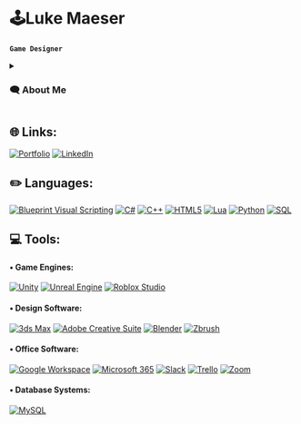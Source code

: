 # 🕹️Luke Maeser

**`Game Designer`** 
<details>
 <summary><h3>🗨️ About Me</h3></summary>
   With a Masters in Game Design from Lindenwood University, I priortize psychological impact through interactive narrative, problem-solving opportunities, and exposure to challenges in life. All my projects are built from the ground up, from design to development.
</details>

## 🌐 Links:
[![Portfolio](https://custom-icon-badges.demolab.com/badge/Portfolio-%23D2AC00.svg?&style=for-the-badge&logo=paintbrush&logoColor=white)](https://www.lukemaeser.com/) [![LinkedIn](https://img.shields.io/badge/LinkedIn-%230077B5.svg?style=for-the-badge&logo=linkedin&logoColor=white)](https://www.linkedin.com/in/lukemaeser/)

## ✏️ Languages:
[![Blueprint Visual Scripting](https://img.shields.io/badge/Blueprint%20Visual%20Scripting-%2300599C.svg?style=for-the-badge&logo=blueprint&logoColor=white)](https://docs.unrealengine.com/5.3/en-US/blueprints-visual-scripting-in-unreal-engine/) [![C#](https://img.shields.io/badge/c%23-%23239120.svg?style=for-the-badge&logo=csharp&logoColor=white)](https://www.w3schools.com/cs/index.php) [![C++](https://img.shields.io/badge/c++-%2300599C.svg?style=for-the-badge&logo=c%2B%2B&logoColor=white)](https://www.w3schools.com/cpp/default.asp) [![HTML5](https://img.shields.io/badge/html5-%23E34F26.svg?style=for-the-badge&logo=html5&logoColor=white)](https://www.w3schools.com/html/default.asp) [![Lua](https://img.shields.io/badge/lua-%232C2D72.svg?style=for-the-badge&logo=lua&logoColor=white)](https://www.lua.org/) [![Python](https://img.shields.io/badge/python-3670A0?style=for-the-badge&logo=python&logoColor=ffdd54)](https://www.python.org/) [![SQL](https://custom-icon-badges.demolab.com/badge/mysql-%23F29111.svg?style=for-the-badge&logo=database&logoColor=white)](https://www.w3schools.com/sql/default.asp)

## 💻 Tools:
#### • Game Engines:
[![Unity](https://img.shields.io/badge/Unity-%23000000.svg?style=for-the-badge&logo=unity&logoColor=white)](https://unity.com/) [![Unreal Engine](https://img.shields.io/badge/Unreal%20Engine-%2300009C.svg?style=for-the-badge&logo=unreal-engine&logoColor=white)](https://www.unrealengine.com/en-US) [![Roblox Studio](https://img.shields.io/badge/Roblox%20Studio-%23FF0000.svg?style=for-the-badge&logo=roblox&logoColor=white)](https://create.roblox.com/)

#### • Design Software:
[![3ds Max](https://custom-icon-badges.demolab.com/badge/3ds%20Max-%2370A33B.svg?style=for-the-badge&logo=triangle&logoSource=feather&logoColor=white)](https://www.autodesk.com/products/3ds-max/overview?term=1-YEAR&tab=subscription) [![Adobe Creative Suite](https://img.shields.io/badge/Adobe%20Creative%20Suite-FF0000.svg?style=for-the-badge&logo=Adobe%20Creative%20Cloud&logoColor=white)](https://www.adobe.com/creativecloud/campaign/pricing.html?gclid=CjwKCAiA5L2tBhBTEiwAdSxJX0bM6kozNa6mauy4xPMRDCAur0dDJ5B9PFWMjygeOZHlD2spEdnGyRoC7ekQAvD_BwE&sdid=KKQWQ&mv=search&ef_id=CjwKCAiA5L2tBhBTEiwAdSxJX0bM6kozNa6mauy4xPMRDCAur0dDJ5B9PFWMjygeOZHlD2spEdnGyRoC7ekQAvD_BwE:G:s&s_kwcid=AL!3085!3!427629445639!e!!g!!adobe%20creative%20suite!151097560!99093500786&gad_source=1) [![Blender](https://img.shields.io/badge/Blender-%23F5792A.svg?style=for-the-badge&logo=blender&logoColor=white)](https://www.blender.org/) [![Zbrush](https://custom-icon-badges.demolab.com/badge/Zbrush-%23EA4C1D.svg?style=for-the-badge&logo=accessibility&logoColor=white)](https://www.maxon.net/en/zbrush)

#### • Office Software:
[![Google Workspace](https://custom-icon-badges.demolab.com/badge/Google%20Workspace-%234285F4.svg?style=for-the-badge&logo=chrome&logoSource=feather&logoColor=white)](https://workspace.google.com/lp/business/?utm_source=google&utm_medium=cpc&utm_campaign=na-US-all-en-dr-bkws-all-all-trial-e-dr-1707446&utm_content=text-ad-none-any-DEV_c-CRE_658969970598-ADGP_Hybrid%20%7C%20BKWS%20-%20EXA%20%7C%20Txt_Google%20Workspace%20Core-KWID_43700076501879769-kwd-346911454270&utm_term=KW_google%20workspace-ST_google%20workspace&gad_source=1&acs_info=ZmluYWxfdXJsOiAiaHR0cHM6Ly93b3Jrc3BhY2UuZ29vZ2xlLmNvbS9scC9idXNpbmVzcy8iCg&gclid=CjwKCAiA5L2tBhBTEiwAdSxJX_L8AwKXBxwXmLyXGS49rnP7XFUwB6pqWSzPWyikWUqXq4iC64LVfBoCzeQQAvD_BwE&gclsrc=aw.ds) [![Microsoft 365](https://custom-icon-badges.demolab.com/badge/Microsoft%20365-%230078D4.svg?style=for-the-badge&logo=plus-square&logoSource=feather&logoColor=white)](https://www.microsoft.com/en-us/microsoft-365) [![Slack](https://img.shields.io/badge/Slack-%234A154B.svg?style=for-the-badge&logo=slack&logoColor=white)](https://slack.com/) [![Trello](https://img.shields.io/badge/Trello-%23026AA7.svg?style=for-the-badge&logo=trello&logoColor=white)](https://trello.com/) [![Zoom](https://img.shields.io/badge/Zoom-%232D8CFF.svg?style=for-the-badge&logo=zoom&logoColor=white)](https://zoom.us/)

#### • Database Systems:
[![MySQL](https://img.shields.io/badge/mysql-%232C2C2C.svg?style=for-the-badge&logo=mysql&logoColor=white)](https://www.mysql.com/)

